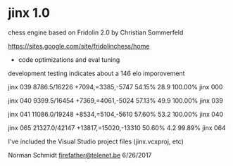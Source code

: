 # jinx 1.0
chess engine based on Fridolin 2.0 by Christian Sommerfeld

https://sites.google.com/site/fridolinchess/home

- code optimizations and eval tuning

development testing indicates about a 146 elo imporovement

jinx 039	8786.5/16226	+7094,=3385,-5747	54.15%	28.9	100.00%
jinx 000					
					
jinx 040	9399.5/16454	+7369,=4061,-5024	57.13%	49.9	100.00%
jinx 039					
					
jinx 041	11086.0/19248	+8534,=5104,-5610	57.60%	53.2	100.00%
jinx 040					
					
jinx 065 	21327.0/42147	+13817,=15020,-13310	50.60%	4.2	99.89%
jinx 064					

I've included the Visual Studio project files (jinx.vcxproj, etc)

Norman Schmidt firefather@telenet.be 6/26/2017
